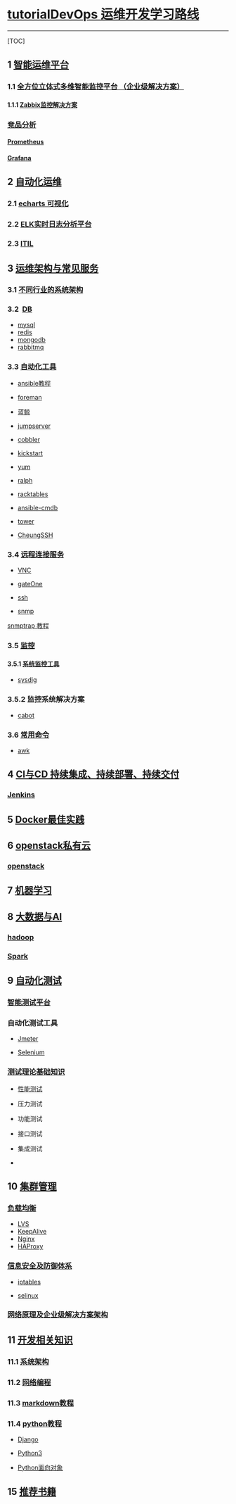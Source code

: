 # [tutorialDevOps 运维开发学习路线]()
---

[TOC]


## 1 [智能运维平台](https://github.com/shower2013/tutorialDevOps/tree/master/AIOpPlatform) <br>

### 1.1 [全方位立体式多维智能监控平台 （企业级解决方案）](https://github.com/shower2013/tutorialDevOps/blob/master/AIOpPlatform/monitPlatform.md)

####  1.1.1 [Zabbix监控解决方案](https://github.com/shower2013/tutorialDevOps/blob/master/AIOpPlatform/zabbix/zabbixMonitor.md) 
 
### [竞品分析]()

#### [Prometheus](https://prometheus.io/)

#### [Grafana](https://grafana.com/)


## 2 [自动化运维](https://github.com/shower2013/tutorialDevOps/blob/master/automatedOperation/)

### 2.1 [echarts 可视化](https://github.com/shower2013/tutorialDevOps/tree/master/automatedOperation/echarts)

### 2.2 [ELK实时日志分析平台](https://github.com/shower2013/tutorialDevOps/blob/master/automatedOperation/ELKTutorial.md)

### 2.3 [ITIL](https://github.com/shower2013/tutorialDevOps/tree/master/automatedOperation/ITIL)



## 3 [运维架构与常见服务](https://github.com/shower2013/tutorialDevOps/tree/master/operationalArchitectureCommonService)

### 3.1 [不同行业的系统架构](https://github.com/shower2013/tutorialDevOps/tree/master/operationalArchitectureCommonService/industryArchitecture)

### 3.2  [DB]() 

* [mysql]()
* [redis]()
* [mongodb]()
* [rabbitmq]()


### 3.3 [自动化工具](https://github.com/shower2013/tutorialDevOps/tree/master/operationalArchitectureCommonService/AutomationOpTools)

* [ansible教程](https://github.com/shower2013/tutorialDevOps/tree/master/operationalArchitectureCommonService/AutomationOpTools/ansible)

* [foreman](https://github.com/shower2013/tutorialDevOps/tree/master/operationalArchitectureCommonService/AutomationOpTools/foreman)

* [蓝鲸](https://github.com/shower2013/tutorialDevOps/tree/master/operationalArchitectureCommonService/AutomationOpTools/blueking)

* [jumpserver](https://github.com/shower2013/tutorialDevOps/tree/master/operationalArchitectureCommonService/AutomationOpTools/jumpserver)

* [cobbler]()

* [kickstart]()


* [yum]()

* [ralph]()

* [racktables](https://github.com/shower2013/tutorialDevOps/tree/master/operationalArchitectureCommonService/AutomationOpTools/racktables)

* [ansible-cmdb](https://github.com/shower2013/tutorialDevOps/tree/master/operationalArchitectureCommonService/AutomationOpTools/ansible-cmdb)

* [tower](https://github.com/shower2013/tutorialDevOps/blob/master/operationalArchitectureCommonService/AutomationOpTools/tower/towerTutorial.md)

* [CheungSSH]()





### 3.4 [远程连接服务](https://github.com/shower2013/tutorialDevOps/tree/master/operationalArchitectureCommonService/remoteAccess)

* [VNC](https://github.com/shower2013/tutorialDevOps/blob/master/operationalArchitectureCommonService/remoteAccess/VNC.md)

* [gateOne](https://github.com/shower2013/tutorialDevOps/blob/master/operationalArchitectureCommonService/remoteAccess/gateone.md)

* [ssh](https://github.com/shower2013/tutorialDevOps/blob/master/operationalArchitectureCommonService/remoteAccess/ssh_tutorial.md)

* [snmp](https://github.com/shower2013/tutorialDevOps/blob/master/operationalArchitectureCommonService/snmpTutorial.md)



 [snmptrap 教程](https://github.com/shower2013/tutorialDevOps/blob/master/operationalArchitectureCommonService/snmpTrap.md)



### 3.5 [监控](https://github.com/shower2013/tutorialDevOps/tree/master/operationalArchitectureCommonService/monit/)

#### 3.5.1 [系统监控工具](https://github.com/shower2013/tutorialDevOps/tree/master/operationalArchitectureCommonService/monit/system)

* [sysdig](https://github.com/shower2013/tutorialDevOps/blob/master/operationalArchitectureCommonService/monit/system/sysdigTutorial.md)


### 3.5.2 监控系统解决方案
* [cabot](https://github.com/shower2013/tutorialDevOps/tree/master/operationalArchitectureCommonService/monit/cabot)



### 3.6 [常用命令](https://github.com/shower2013/tutorialDevOps/tree/master/operationalArchitectureCommonService/os_command/)

* [awk]()






## 4  [CI与CD 持续集成、持续部署、持续交付]()

### [Jenkins]()

## 5  [Docker最佳实践]()


## 6 [openstack私有云](https://github.com/shower2013/tutorialDevOps/tree/master/cloud)

### [openstack](https://github.com/shower2013/tutorialDevOps/tree/master/cloud/openstack)

##  7 [机器学习](https://github.com/shower2013/tutorialDevOps/tree/master/machineLearn) <br>


## 8  [大数据与AI]()

### [hadoop]()

### [Spark]()


## 9  [自动化测试](https://github.com/shower2013/tutorialDevOps/tree/master/qa/automationqa)


### [智能测试平台]()



### 自动化测试工具 

* [Jmeter]()

* [Selenium]()

### [测试理论基础知识]()

* [性能测试](https://github.com/shower2013/tutorialDevOps/blob/master/qa/qa_theory/performance_qa_tutorail.md) 

* 压力测试

* 功能测试

* 接口测试

* 集成测试

* 




## 10 [集群管理]()


### [负载均衡]()

* [LVS]()
* [KeepAlive]() 
* [Nginx](https://github.com/shower2013/tutorialDevOps/tree/master/operationalArchitectureCommonService/load_balancer/nginx) 
* [HAProxy]()

### [信息安全及防御体系]()

* [iptables]()

* [selinux]()

### [网络原理及企业级解决方案架构]()


##  11 [开发相关知识](https://github.com/shower2013/tutorialDevOps/tree/master/develop)


###  11.1 [系统架构](https://github.com/shower2013/tutorialDevOps/blob/master/develop/systemArchitecture.md)

###  11.2 [网络编程](https://github.com/shower2013/tutorialDevOps/tree/master/develop/network_program)

###  11.3 [markdown教程](https://github.com/shower2013/tutorialDevOps/blob/master/develop/markdownTutorial.md)

### 11.4 [python教程](https://github.com/shower2013/tutorialDevOps/tree/master/develop/Python)

* [Django](https://github.com/shower2013/tutorialDevOps/tree/master/develop/Python/django)

* [Python3]()

* [Python面向对象]()


### []()

### []()


## 15 [推荐书籍](https://github.com/shower2013/tutorialDevOps/tree/master/books)

